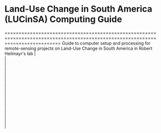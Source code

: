# Land-Use Change in South America (LUCinSA) Computing Guide
================================================================================================================================
Guide to computer setup and processing for remote-sensing projects on Land-Use Change in South America in Robert Heilmayr's lab
|    
|  
|  
|  
|  
|  
|  
|  
|  
|  
|  
|  
|  
|  
|  
